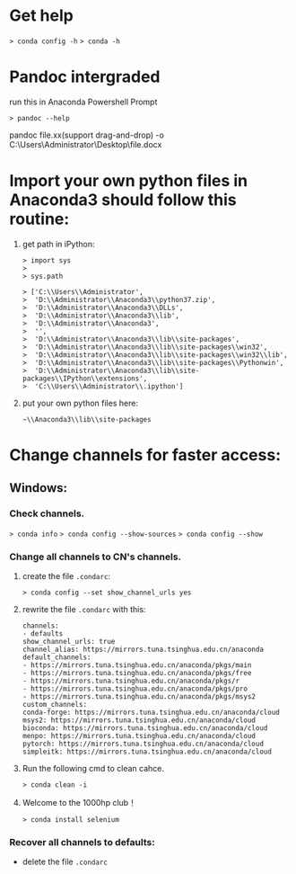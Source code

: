 # Get help

`> conda config -h`
`> conda -h`

# Pandoc intergraded

run this in Anaconda Powershell Prompt


`> pandoc --help`

pandoc file.xx(support drag-and-drop) -o C:\Users\Administrator\Desktop\file.docx


# Import your own python files in Anaconda3 should follow this routine:

1. get path in iPython:

    `> import sys`<br>
    `> `<br>
    `> sys.path`<br>

    `> ['C:\\Users\\Administrator',`<br>
    `>  'D:\\Administrator\\Anaconda3\\python37.zip',`<br>
    `>  'D:\\Administrator\\Anaconda3\\DLLs',`<br>
    `>  'D:\\Administrator\\Anaconda3\\lib',`<br>
    `>  'D:\\Administrator\\Anaconda3',`<br>
    `>  '',`<br>
    `>  'D:\\Administrator\\Anaconda3\\lib\\site-packages',`<br>
    `>  'D:\\Administrator\\Anaconda3\\lib\\site-packages\\win32',`<br>
    `>  'D:\\Administrator\\Anaconda3\\lib\\site-packages\\win32\\lib',`<br>
    `>  'D:\\Administrator\\Anaconda3\\lib\\site-packages\\Pythonwin',`<br>
    `>  'D:\\Administrator\\Anaconda3\\lib\\site-packages\\IPython\\extensions',`<br>
    `>  'C:\\Users\\Administrator\\.ipython']`<br>
 
 2. put your own python files here:
 
    `~\\Anaconda3\\lib\\site-packages`

# Change channels for faster access:

## Windows:

### Check channels.

`> conda info`
`> conda config --show-sources`
`> conda config --show`

### Change all channels to CN's channels.

1. create the file `.condarc`:

    `> conda config --set show_channel_urls yes`

2. rewrite the file `.condarc` with this:

    ```
    channels:
    - defaults
    show_channel_urls: true
    channel_alias: https://mirrors.tuna.tsinghua.edu.cn/anaconda
    default_channels:
    - https://mirrors.tuna.tsinghua.edu.cn/anaconda/pkgs/main
    - https://mirrors.tuna.tsinghua.edu.cn/anaconda/pkgs/free
    - https://mirrors.tuna.tsinghua.edu.cn/anaconda/pkgs/r
    - https://mirrors.tuna.tsinghua.edu.cn/anaconda/pkgs/pro
    - https://mirrors.tuna.tsinghua.edu.cn/anaconda/pkgs/msys2
    custom_channels:
    conda-forge: https://mirrors.tuna.tsinghua.edu.cn/anaconda/cloud
    msys2: https://mirrors.tuna.tsinghua.edu.cn/anaconda/cloud
    bioconda: https://mirrors.tuna.tsinghua.edu.cn/anaconda/cloud
    menpo: https://mirrors.tuna.tsinghua.edu.cn/anaconda/cloud
    pytorch: https://mirrors.tuna.tsinghua.edu.cn/anaconda/cloud
    simpleitk: https://mirrors.tuna.tsinghua.edu.cn/anaconda/cloud
    ```
3. Run the following cmd to clean cahce.

    `> conda clean -i`

4. Welcome to the 1000hp club！
    
    `> conda install selenium`

### Recover all channels to defaults:

   - delete the file `.condarc`
